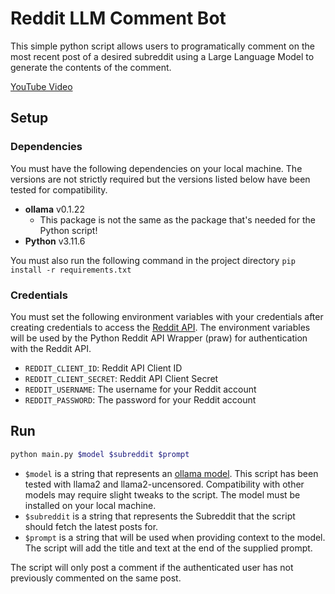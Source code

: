 # Reddit LLM Comment Bot
This simple python script allows users to programatically comment on the most recent post of a desired subreddit using a Large Language Model to generate the contents of the comment.

[YouTube Video](https://youtu.be/1jeJmfK7t9Y)
## Setup
### Dependencies
You must have the following dependencies on your local machine. The versions are not strictly required but the versions listed below have been tested for compatibility.
- **ollama** v0.1.22
    - This package is not the same as the package that's needed for the Python script!
- **Python** v3.11.6


You must also run the following command in the project directory
`pip install -r requirements.txt`

### Credentials
You must set the following environment variables with your credentials after creating credentials to access the [Reddit API](https://old.reddit.com/prefs/apps/). The environment variables will be used by the Python Reddit API Wrapper (praw) for authentication with the Reddit API.
- `REDDIT_CLIENT_ID`: Reddit API Client ID
- `REDDIT_CLIENT_SECRET`: Reddit API Client Secret
- `REDDIT_USERNAME`: The username for your Reddit account
- `REDDIT_PASSWORD`: The password for your Reddit account

## Run
```bash
python main.py $model $subreddit $prompt
```

- `$model` is a string that represents an [ollama model](https://ollama.ai/library). This script has been tested with llama2 and llama2-uncensored. Compatibility with other models may require slight tweaks to the script. The model must be installed on your local machine.
- `$subreddit` is a string that represents the Subreddit that the script should fetch the latest posts for.
- `$prompt` is a string that will be used when providing context to the model. The script will add the title and text at the end of the supplied prompt.

The script will only post a comment if the authenticated user has not previously commented on the same post.
